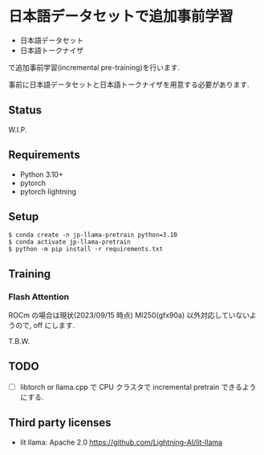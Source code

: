 # 日本語データセットで追加事前学習

- 日本語データセット
- 日本語トークナイザ

で追加事前学習(incremental pre-training)を行います.

事前に日本語データセットと日本語トークナイザを用意する必要があります.

## Status

W.I.P.

## Requirements

* Python 3.10+
* pytorch
* pytorch lightning


## Setup

```
$ conda create -n jp-llama-pretrain python=3.10
$ conda activate jp-llama-pretrain
$ python -m pip install -r requirements.txt
```

## Training

### Flash Attention

ROCm の場合は現状(2023/09/15 時点) MI250(gfx90a) 以外対応していないようので, off にします.

T.B.W.

## TODO

* [ ] libtorch or llama.cpp で CPU クラスタで incremental pretrain できるようにする.

## Third party licenses

* lit llama: Apache 2.0 https://github.com/Lightning-AI/lit-llama

